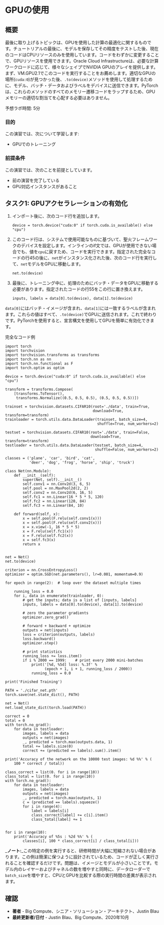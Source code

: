 # GPUの使用

## 概要

最後に取り上げるトピックは、GPUを使用した計算の最適化に関するものです。チュートリアルの最後に、モデルを保存してその精度をテストした後、現在のコードはCPUリソースのみを使用しています。コードをわずかに変更することで、GPUリソースを使用できます。Oracle Cloud Infrastructureは、必要な計算ワークロードに応じて、様々なシェイプでNVIDIA GPUのアレイを提供します。まず、VM.GPU2.1でこのコードを実行することをお薦めします。適切なGPUの場所(`cuda:0`)が見つかった後、`.to(device)`メソッドを使用して処理するために、モデル、バッチ・データおよびラベルをデバイスに送信できます。PyTorchは、これらのメソッドのすべてのメモリー遷移コードをラップするため、GPUメモリーの適切な割当てを心配する必要はありません。

予想ラボ時間: 5分

### 目的

この演習では、次について学習します:

*   GPUでのトレーニング

### 前提条件

この演習では、次のことを前提としています。

*   前の演習を完了している
*   GPU対応インスタンスがあること

## タスク1: GPUアクセラレーションの有効化

1.  インポート後に、次のコード行を追加します。
    
        device = torch.device("cuda:0" if torch.cuda.is_available() else "cpu")
        
2.  このコード行は、システムで使用可能なものに基づいて、聖火フレームワークのデバイスを設定します。インラインのif文では、GPUが使用できない場合でも、値を`cpu`に戻すため、コードを実行できます。指定された完全なコードの行45の後に、`net`がインスタンス化された後、次のコード行を実行して、`net`モデルをGPUに移動します。
    
        net.to(device)
        
3.  最後に、トレーニング中に、処理のためにバッチ・データをGPUに移動する必要があります。指定されたコードの行55をこの行に置き換えます。
    
        inputs, labels = data[0].to(device), data[1].to(device)
        

`data[0]`にはバッチ・イメージが含まれ、`data[1]`には一致するラベルが含まれます。これらの値はすべて、`.to(device)`でGPUに送信されます。これで終わりです。PyTorchを使用すると、宣言構文を使用してGPUを簡単に有効化できます。

完全なコード例

    import torch
    import torchvision
    import torchvision.transforms as transforms
    import torch.nn as nn
    import torch.nn.functional as F
    import torch.optim as optim
    
    device = torch.device("cuda:0" if torch.cuda.is_available() else "cpu")
    
    transform = transforms.Compose(
        [transforms.ToTensor(),
         transforms.Normalize((0.5, 0.5, 0.5), (0.5, 0.5, 0.5))])
    
    trainset = torchvision.datasets.CIFAR10(root='./data', train=True,
                                            download=True, transform=transform)
    trainloader = torch.utils.data.DataLoader(trainset, batch_size=4,
                                              shuffle=True, num_workers=2)
    
    testset = torchvision.datasets.CIFAR10(root='./data', train=False,
                                           download=True, transform=transform)
    testloader = torch.utils.data.DataLoader(testset, batch_size=4,
                                             shuffle=False, num_workers=2)
    
    classes = ('plane', 'car', 'bird', 'cat',
               'deer', 'dog', 'frog', 'horse', 'ship', 'truck')
    
    class Net(nn.Module):
        def __init__(self):
            super(Net, self).__init__()
            self.conv1 = nn.Conv2d(3, 6, 5)
            self.pool = nn.MaxPool2d(2, 2)
            self.conv2 = nn.Conv2d(6, 16, 5)
            self.fc1 = nn.Linear(16 * 5 * 5, 120)
            self.fc2 = nn.Linear(120, 84)
            self.fc3 = nn.Linear(84, 10)
    
        def forward(self, x):
            x = self.pool(F.relu(self.conv1(x)))
            x = self.pool(F.relu(self.conv2(x)))
            x = x.view(-1, 16 * 5 * 5)
            x = F.relu(self.fc1(x))
            x = F.relu(self.fc2(x))
            x = self.fc3(x)
            return x
    
    
    net = Net()
    net.to(device)
    
    criterion = nn.CrossEntropyLoss()
    optimizer = optim.SGD(net.parameters(), lr=0.001, momentum=0.9)
    
    for epoch in range(2):  # loop over the dataset multiple times
    
        running_loss = 0.0
        for i, data in enumerate(trainloader, 0):
            # get the inputs; data is a list of [inputs, labels]
            inputs, labels = data[0].to(device), data[1].to(device)
    
            # zero the parameter gradients
            optimizer.zero_grad()
    
            # forward + backward + optimize
            outputs = net(inputs)
            loss = criterion(outputs, labels)
            loss.backward()
            optimizer.step()
    
            # print statistics
            running_loss += loss.item()
            if i % 2000 == 1999:    # print every 2000 mini-batches
                print('[%d, %5d] loss: %.3f' %
                      (epoch + 1, i + 1, running_loss / 2000))
                running_loss = 0.0
    
    print('Finished Training')
    
    PATH = './cifar_net.pth'
    torch.save(net.state_dict(), PATH)
    
    net = Net()
    net.load_state_dict(torch.load(PATH))
    
    correct = 0
    total = 0
    with torch.no_grad():
        for data in testloader:
            images, labels = data
            outputs = net(images)
            _, predicted = torch.max(outputs.data, 1)
            total += labels.size(0)
            correct += (predicted == labels).sum().item()
    
    print('Accuracy of the network on the 10000 test images: %d %%' % (
        100 * correct / total))
    
    class_correct = list(0. for i in range(10))
    class_total = list(0. for i in range(10))
    with torch.no_grad():
        for data in testloader:
            images, labels = data
            outputs = net(images)
            _, predicted = torch.max(outputs, 1)
            c = (predicted == labels).squeeze()
            for i in range(4):
                label = labels[i]
                class_correct[label] += c[i].item()
                class_total[label] += 1
    
    
    for i in range(10):
        print('Accuracy of %5s : %2d %%' % (
            classes[i], 100 * class_correct[i] / class_total[i]))
    

_**ノート:**_この特定の例を実行すると、研修時間が大幅に短縮されない場合があります。この例は簡潔に保つように設計されているため、コードが正しく実行されることを確認するだけです。問題は、イメージとモデルが小さいことです。モデル内のレイヤーおよびチャネルの数を増やすと同時に、データローダーで`batch_size`を増やすと、CPUとGPUを比較する際の実行時間の差異が表示されます。

## 確認

*   **著者** - Big Compute、シニア・ソリューション・アーキテクト、Justin Blau
*   **最終更新者/日付** - Justin Blau、Big Compute、2020年10月